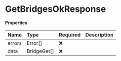 # GetBridgesOkResponse

**Properties**

| Name   | Type        | Required | Description |
| :----- | :---------- | :------- | :---------- |
| errors | Error[]     | ❌       |             |
| data   | BridgeGet[] | ❌       |             |

<!-- This file was generated by liblab | https://liblab.com/ -->
